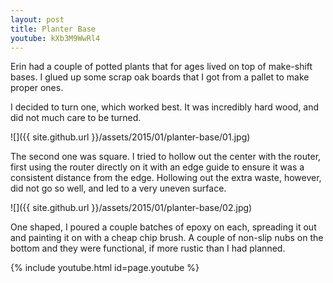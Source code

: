 ```yaml
---
layout: post
title: Planter Base
youtube: kXb3M9WwRl4
---
```

Erin had a couple of potted plants that for ages lived on top of make-shift
bases. I glued up some scrap oak boards that I got from a pallet to make proper
ones.

I decided to turn one, which worked best. It was incredibly hard wood, and did
not much care to be turned.

![]({{ site.github.url }}/assets/2015/01/planter-base/01.jpg)

The second one was square. I tried to hollow out the center with the router,
first using the router directly on it with an edge guide to ensure it was a
consistent distance from the edge. Hollowing out the extra waste, however, did
not go so well, and led to a very uneven surface.

![]({{ site.github.url }}/assets/2015/01/planter-base/02.jpg)

One shaped, I poured a couple batches of epoxy on each, spreading it out and
painting it on with a cheap chip brush. A couple of non-slip nubs on the bottom
and they were functional, if more rustic than I had planned.

{% include youtube.html id=page.youtube %}
